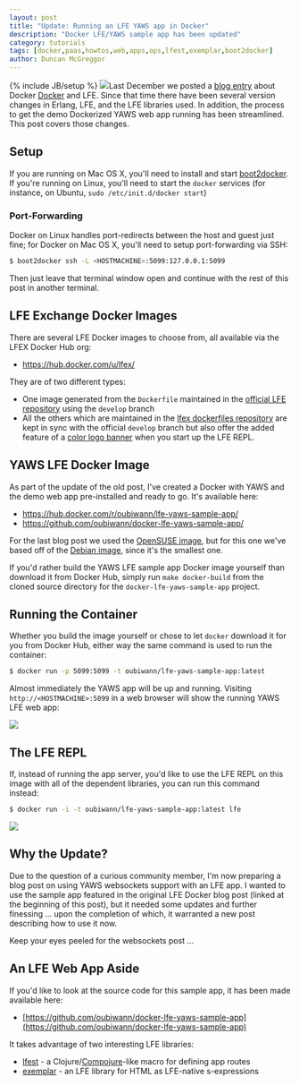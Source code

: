 ```yaml
---
layout: post
title: "Update: Running an LFE YAWS app in Docker"
description: "Docker LFE/YAWS sample app has been updated"
category: tutorials
tags: [docker,paas,howtos,web,apps,ops,lfest,exemplar,boot2docker]
author: Duncan McGreggor
---
```

{% include JB/setup %}
<a href="/assets/images/posts/DockerLogo.png"><img class="left thumb" src="{{ site.base_url }}/assets/images/posts/DockerLogo.png" /></a>Last December we posted a
[blog entry](/tutorials/2014/12/07/1837-running-lfe-in-docker/)
about Docker
[Docker](https://www.docker.com/) and LFE. Since that time there have been
several version changes in Erlang, LFE, and the LFE libraries used. In addition,
the process to get the demo Dockerized YAWS web app running has been streamlined.
This post covers those changes.


## Setup

If you are running on Mac OS X, you'll need to install and start
[boot2docker](http://boot2docker.io/). If you're running on Linux,
you'll need to start the ``docker`` services (for instance, on Ubuntu,
``sudo /etc/init.d/docker start``)


### Port-Forwarding

Docker on Linux handles port-redirects between the host and guest just fine;
for Docker on Mac OS X, you'll need to setup port-forwarding via SSH:

```bash
$ boot2docker ssh -L <HOSTMACHINE>:5099:127.0.0.1:5099
```

Then just leave that terminal window open and continue with the rest of this
post in another terminal.


## LFE Exchange Docker Images

There are several LFE Docker images to choose from, all available via the
LFEX Docker Hub org:
 * https://hub.docker.com/u/lfex/

They are of two different types:
 * One image generated from the ``Dockerfile`` maintained in the
   [official LFE repository](https://github.com/rvirding/lfe/) using the ``develop``
   branch
 * All the others which are maintained in the
  [lfex dockerfiles repository](https://github.com/lfex/dockerfiles) are kept in
  sync with the official ``develop`` branch but also offer the added
  feature of a [color logo banner](https://github.com/rvirding/lfe/pull/116)
  when you start up the LFE REPL.


## YAWS LFE Docker Image

As part of the update of the old post, I've created a Docker with YAWS and
the demo web app pre-installed and ready to go. It's available here:
 * https://hub.docker.com/r/oubiwann/lfe-yaws-sample-app/
 * https://github.com/oubiwann/docker-lfe-yaws-sample-app/

For the last blog post we used the
[OpenSUSE image](https://hub.docker.com/r/lfex/opensuse/), but for this one
we've based off of the [Debian image](https://hub.docker.com/r/lfex/debian/),
since it's the smallest one.

If you'd rather build the YAWS LFE sample app Docker image yourself than
download it from Docker Hub, simply run ``make docker-build`` from the cloned
source directory for the ``docker-lfe-yaws-sample-app`` project.


## Running the Container

Whether you build the image yourself or chose to let ``docker`` download it for
you from Docker Hub, either way the same command is used to run the container:

```bash
$ docker run -p 5099:5099 -t oubiwann/lfe-yaws-sample-app:latest
```

Almost immediately the YAWS app will be up and running. Visiting
``http://<HOSTMACHINE>:5099`` in a web browser will show the running YAWS LFE
web app:

<img src="{{ site.base_url }}/assets/images/posts/docker-lfe-sample-app-main-page.png" />


## The LFE REPL

If, instead of running the app server, you'd like to use the LFE REPL on this
image with all of the dependent libraries, you can run this command instead:

```bash
$ docker run -i -t oubiwann/lfe-yaws-sample-app:latest lfe
```

<img src="{{ site.base_url }}/assets/images/posts/lfe-color-banner.png" />


## Why the Update?

Due to the question of a curious community member, I'm now preparing a blog
post on using YAWS websockets support with an LFE app. I wanted to use the
sample app featured in the original LFE Docker blog post (linked at the
beginning of this post), but it needed some updates and further finessing ...
upon the completion of which, it warranted a new post describing how to use it
now.

Keep your eyes peeled for the websockets post ...


## An LFE Web App Aside

If you'd like to look at the source code for this sample app, it has been
made available here:

 * [https://github.com/oubiwann/docker-lfe-yaws-sample-app](https://github.com/oubiwann/docker-lfe-yaws-sample-app)

It takes advantage of two interesting LFE libraries:

 * [lfest](https://github.com/lfex/lfest) - a
   Clojure/[Compojure](https://github.com/weavejester/compojure)-like
   macro for defining app routes
 * [exemplar](https://github.com/lfex/exemplar) - an LFE library for HTML as
   LFE-native s-expressions
